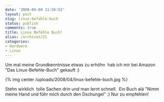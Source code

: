 ```yaml
---
date: '2008-04-04 11:56:52'
layout: post
slug: linux-befehle-buch
status: publish
comments: true
title: Linux Befehle Buch!
alias: /archives/21
categories:
- Hardware
- Linux
---
```


Um mal meine Grundkenntnisse etwas zu erhöhn  hab ich mir bei Amazon "Das Linux-Befehle-Buch" gekauft :)

{% img center /uploads/2008/04/linux-befehle-buch.jpg %}

Stehn wirklich  tolle Sachen drin und man lernt schnell.  Ein Buch alá "Nimm meine Hand und führ mich durch den Dschungel" :) Nur zu empfehlen!
